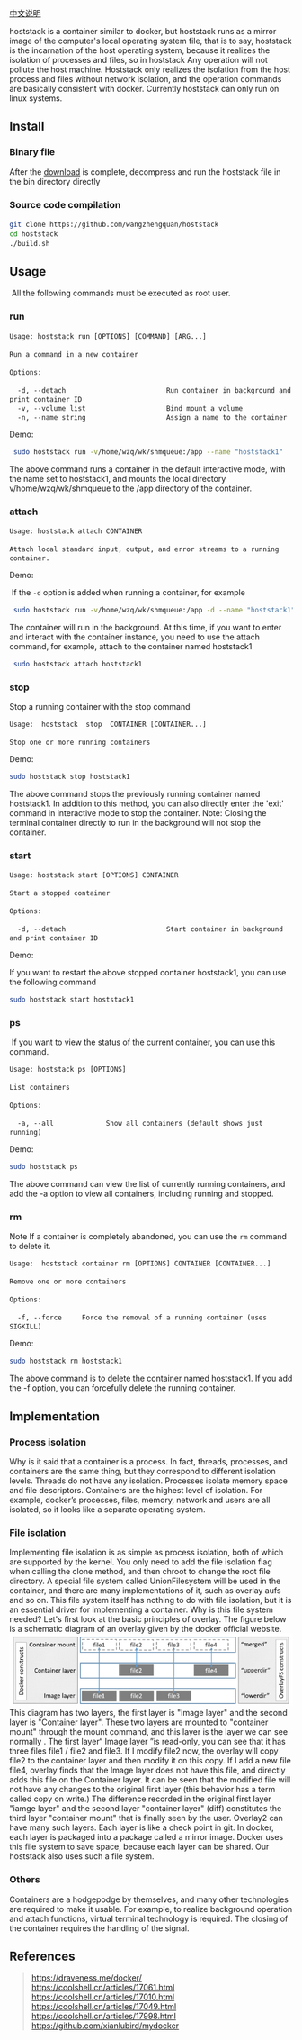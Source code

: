 [中文说明](./README_CN.md)

hoststack is a container similar to docker, but hoststack runs as a mirror image of the computer's local operating system file, that is to say, hoststack is the incarnation of the host operating system, because it realizes the isolation of processes and files, so in hoststack Any operation will not pollute the host machine. Hoststack only realizes the isolation from the host process and files without network isolation, and the operation commands are basically consistent with docker. Currently hoststack can only run on linux systems.

## Install

###  Binary file
After the [download](https://github.com/wangzhengquan/hoststack/releases) is complete, decompress and run the hoststack file in the bin directory directly

### Source code compilation
```bash
git clone https://github.com/wangzhengquan/hoststack
cd hoststack
./build.sh
```


## Usage
 All the following commands must be executed as root user.

### run

```
Usage: hoststack run [OPTIONS] [COMMAND] [ARG...]

Run a command in a new container

Options:

  -d, --detach                         Run container in background and print container ID
  -v, --volume list                    Bind mount a volume
  -n, --name string                    Assign a name to the container
```
Demo:

```bash
 sudo hoststack run -v/home/wzq/wk/shmqueue:/app --name "hoststack1"
```
The above command runs a container in the default interactive mode, with the name set to hoststack1, and mounts the local directory v/home/wzq/wk/shmqueue to the /app directory of the container.

### attach

```
Usage: hoststack attach CONTAINER

Attach local standard input, output, and error streams to a running container.
```

Demo:

 If the `-d` option is added when running a container, for example
```bash
 sudo hoststack run -v/home/wzq/wk/shmqueue:/app -d --name "hoststack1"
```
The container will run in the background. At this time, if you want to enter and interact with the container instance, you need to use the attach command, for example, attach to the container named hoststack1

```bash
 sudo hoststack attach hoststack1
```

### stop

Stop a running container with the stop command

```
Usage:	hoststack  stop  CONTAINER [CONTAINER...]

Stop one or more running containers

```
Demo:

```bash
sudo hoststack stop hoststack1
```
The above command stops the previously running container named hoststack1. In addition to this method, you can also directly enter the 'exit' command in interactive mode to stop the container.
Note: Closing the terminal container directly to run in the background will not stop the container.

### start
```
Usage: hoststack start [OPTIONS] CONTAINER

Start a stopped container

Options:

  -d, --detach                         Start container in background and print container ID
```
Demo:

If you want to restart the above stopped container hoststack1, you can use the following command
```bash
sudo hoststack start hoststack1
```

### ps

 If you want to view the status of the current container, you can use this command.
```
Usage: hoststack ps [OPTIONS]

List containers

Options:

  -a, --all             Show all containers (default shows just running)

```
Demo:

```bash
sudo hoststack ps
```
The above command can view the list of currently running containers, and add the -a option to view all containers, including running and stopped.

### rm

Note If a container is completely abandoned, you can use the `rm` command to delete it.

```
Usage:	hoststack container rm [OPTIONS] CONTAINER [CONTAINER...]

Remove one or more containers

Options:

  -f, --force     Force the removal of a running container (uses SIGKILL)
```
Demo:

```bash
sudo hoststack rm hoststack1
```
The above command is to delete the container named hoststack1. If you add the -f option, you can forcefully delete the running container.

 


## Implementation

###  Process isolation
Why is it said that a container is a process. In fact, threads, processes, and containers are the same thing, but they correspond to different isolation levels. Threads do not have any isolation. Processes isolate memory space and file descriptors. Containers are the highest level of isolation. For example, docker’s processes, files, memory,  network and users are all isolated, so it looks like a separate operating system.

### File isolation
Implementing file isolation is as simple as process isolation, both of which are supported by the kernel. You only need to add the file isolation flag when calling the clone method, and then chroot to change the root file directory. A special file system called UnionFilesystem will be used in the container, and there are many implementations of it, such as overlay aufs and so on. This file system itself has nothing to do with file isolation, but it is an essential driver for implementing a container. Why is this file system needed? Let's first look at the basic principles of overlay. The figure below is a schematic diagram of an overlay given by the docker official website.
 ![](./doc/img/overlay_constructs.jpg)
This diagram has two layers, the first layer is "Image layer" and the second layer is "Container layer". These two layers are mounted to "container mount" through the mount command, and this layer is the layer we can see normally . The first layer“ Image layer ”is read-only, you can see that it has three files file1 / file2 and file3. If I modify file2 now, the overlay will copy file2 to the container layer and then modify it on this copy. If I add a new file file4, overlay finds that the Image layer does not have this file, and directly adds this file on the Container layer. It can be seen that the modified file will not have any changes to the original first layer (this behavior has a term called copy on write.) The difference recorded in the original first layer "iamge layer" and the second layer "container layer" (diff) constitutes the third layer "container mount" that is finally seen by the user. Overlay2 can have many such layers. Each layer is like a check point in git. In docker, each layer is packaged into a package called a mirror image. Docker uses this file system to save space, because each layer can be shared. Our hoststack also uses such a file system.

### Others
Containers are a hodgepodge by themselves, and many other technologies are required to make it usable. For example, to realize background operation and attach functions, virtual terminal technology is required. The closing of the container requires the handling of the signal.

## References
>https://draveness.me/docker/  
>https://coolshell.cn/articles/17061.html  
>https://coolshell.cn/articles/17010.html    
>https://coolshell.cn/articles/17049.html  
>https://coolshell.cn/articles/17998.html  
>https://github.com/xianlubird/mydocker  

